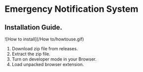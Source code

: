 # Emergency Notification System

## Installation Guide.

![How to install](/How to/howtouse.gif)

1.	Download zip file from releases.
2.	Extract the zip file.
3.	Turn on developer mode in your Browser.
4. Load unpacked browser extension.

    
